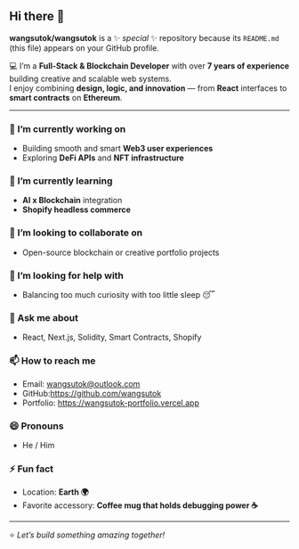 ## Hi there 👋


**wangsutok/wangsutok** is a ✨ _special_ ✨ repository because its `README.md` (this file) appears on your GitHub profile.

💻 I’m a **Full-Stack & Blockchain Developer** with over **7 years of experience** building creative and scalable web systems.  
I enjoy combining **design, logic, and innovation** — from **React** interfaces to **smart contracts** on **Ethereum**.  

---

### 🔭 I’m currently working on
- Building smooth and smart **Web3 user experiences**
- Exploring **DeFi APIs** and **NFT infrastructure**

### 🌱 I’m currently learning
- **AI x Blockchain** integration  
- **Shopify headless commerce**

### 👯 I’m looking to collaborate on
- Open-source blockchain or creative portfolio projects  

### 🤔 I’m looking for help with
- Balancing too much curiosity with too little sleep 😴  

### 💬 Ask me about
- React, Next.js, Solidity, Smart Contracts, Shopify  

### 📫 How to reach me
- Email: wangsutok@outlook.com
- GitHub:https://github.com/wangsutok
- Portfolio: https://wangsutok-portfolio.vercel.app

### 😄 Pronouns
- He / Him  

### ⚡ Fun fact
- Location: **Earth 🌍**
- Favorite accessory: **Coffee mug that holds debugging power ☕**

---

⭐ *Let’s build something amazing together!*
